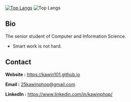 [![Top Langs](https://github-readme-stats-git-masterrstaa-rickstaa.vercel.app/api/top-langs/?username=kawin101)](https://github.com/kawin101/github-readme-stats)
![Top Langs](https://github-readme-stats.vercel.app/api/top-langs/?username=kawin101&hide_progress=true)

## Bio
The senior student of Computer and Information Science.
- Smart work is not hard.

## Contact

**Website :** https://kawin101.github.io

**Email :** 25kawinphop@gmail.com

**LinkedIn :** https://www.linkedin.com/in/kawinphop/

